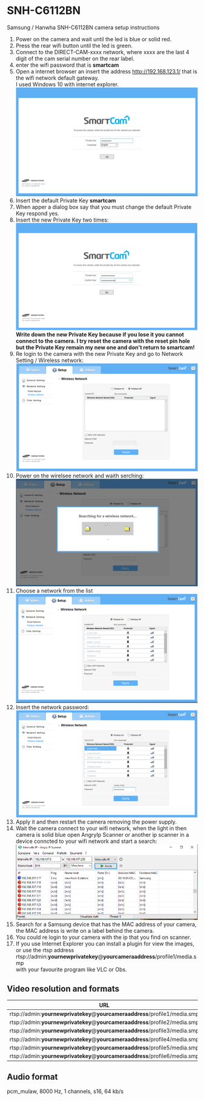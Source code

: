 # SNH-C6112BN
 Samsung / Hanwha SNH-C6112BN camera setup instructions

 1. Power on the camera and wait until the led is blue or solid red.  
 2. Press the rear wifi button until the led is green.  
 3. Connect to the DIRECT-CAM-xxxx network, where xxxx are the last 4 digit of the cam serial number on the rear label.  
 4. enter the wifi password that is **smartcam**  
 5. Open a internet browser an insert the address http://192.168.123.1/ that is the wifi network default gateway.  
 I used Windows 10 with internet explorer.  
 ![](smartcam1.png)  
 6. Insert the default Private Key **smartcam**  
 7. When apper a dialog box say that you must change the default Private Key respond yes.  
 8. Insert the new Private Key two times:  
 ![](smartcam3.png)  
 **Write down the new Private Key because if you lose it you cannot connect to the camera. I try reset the camera with the reset pin hole but the Private Key remain my new one and don't return to smartcam!**  
 9. Re login to the camera with the new Private Key and go to Network Setting / Wireless network:  
 ![](smartcam5.png)  
 10. Power on the wirelsee network and waith serching:  
 ![](smartcam6.png)  
 11. Choose a network from the list  
 ![](smartcam7.png)  
 12. Insert the network password:  
 ![](smartcam8.png)  
 13. Apply it and then restart the camera removing the power supply.  
 14. Wait the camera connect to your wifi network, when the light in then camera is solid blue open AngryIp Scanner or another ip scanner in a device conncted to your wifi network and start a search:  
 ![](smartcam9.png)  
 15. Search for a Samsung device that has the MAC address of your camera, the MAC address is write on a label behind the camera.  
 16. You could re login to your camera with the ip that you find on scanner.  
 17. If you use Internet Explorer you can install a plugin for view the images, or use the rtsp address  
 rtsp://admin:**yournewprivatekey**@**yourcameraaddress**/profile1/media.smp  
 with your favourite program like VLC or Obs.

## Video resolution and formats
URL|Video|Resolution|TBR
---|-----|----------|---
rtsp://admin:**yournewprivatekey**@**yourcameraaddress**/profile1/media.smp|mjpeg|1920x1080|1
rtsp://admin:**yournewprivatekey**@**yourcameraaddress**/profile2/media.smp|h264|640x360|10
rtsp://admin:**yournewprivatekey**@**yourcameraaddress**/profile3/media.smp|h264|640x360|30
rtsp://admin:**yournewprivatekey**@**yourcameraaddress**/profile4/media.smp|h264|1280x720|15
rtsp://admin:**yournewprivatekey**@**yourcameraaddress**/profile5/media.smp|h264|1920x1080|30
rtsp://admin:**yournewprivatekey**@**yourcameraaddress**/profile6/media.smp|h264|640x360|30

## Audio format
pcm_mulaw, 8000 Hz, 1 channels, s16, 64 kb/s
